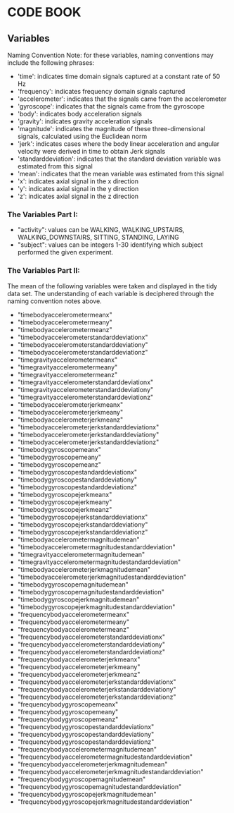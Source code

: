 #  CODE BOOK

## Variables

Naming Convention Note: for these variables, naming conventions may include the following phrases:
  * 'time': indicates time domain signals captured at a constant rate of 50 Hz
  *  'frequency': indicates frequency domain signals captured 
  *  'accelerometer': indicates that the signals came from the accelerometer
  *  'gyroscope': indicates that the signals came from the gyroscope
  *  'body': indicates body acceleration signals
  *  'gravity': indicates gravity acceleration signals
  *  'magnitude': indicates the magnitude of these three-dimensional signals, calculated using the Euclidean norm 
  *  'jerk': indicates cases where the body linear acceleration and angular velocity were derived in time to obtain Jerk signals
  *  'standarddeviation': indicates that the standard deviation variable was estimated from this signal
  *  'mean': indicates that the mean variable was estimated from this signal
  *  'x': indicates axial signal in the x direction
  *  'y': indicates axial signal in the y direction
  *  'z': indicates axial signal in the z direction

### The Variables Part I:
- "activity": values can be WALKING, WALKING_UPSTAIRS, WALKING_DOWNSTAIRS, SITTING, STANDING, LAYING
- "subject": values can be integers 1-30 identifying which subject performed the given experiment.

### The Variables Part II:
The mean of the following variables were taken and displayed in the tidy data set. The understanding of each variable is deciphered through the naming convention notes above.
- "timebodyaccelerometermeanx"
- "timebodyaccelerometermeany" 
- "timebodyaccelerometermeanz" 
- "timebodyaccelerometerstandarddeviationx"
- "timebodyaccelerometerstandarddeviationy" 
- "timebodyaccelerometerstandarddeviationz" 
- "timegravityaccelerometermeanx" 
- "timegravityaccelerometermeany" 
- "timegravityaccelerometermeanz" 
- "timegravityaccelerometerstandarddeviationx" 
- "timegravityaccelerometerstandarddeviationy" 
- "timegravityaccelerometerstandarddeviationz" 
- "timebodyaccelerometerjerkmeanx" 
- "timebodyaccelerometerjerkmeany" 
- "timebodyaccelerometerjerkmeanz" 
- "timebodyaccelerometerjerkstandarddeviationx" 
- "timebodyaccelerometerjerkstandarddeviationy" 
- "timebodyaccelerometerjerkstandarddeviationz" 
- "timebodygyroscopemeanx" 
- "timebodygyroscopemeany" 
- "timebodygyroscopemeanz" 
- "timebodygyroscopestandarddeviationx" 
- "timebodygyroscopestandarddeviationy" 
- "timebodygyroscopestandarddeviationz" 
- "timebodygyroscopejerkmeanx" 
- "timebodygyroscopejerkmeany" 
- "timebodygyroscopejerkmeanz" 
- "timebodygyroscopejerkstandarddeviationx" 
- "timebodygyroscopejerkstandarddeviationy" 
- "timebodygyroscopejerkstandarddeviationz" 
- "timebodyaccelerometermagnitudemean" 
- "timebodyaccelerometermagnitudestandarddeviation"
- "timegravityaccelerometermagnitudemean" 
- "timegravityaccelerometermagnitudestandarddeviation" 
- "timebodyaccelerometerjerkmagnitudemean" 
- "timebodyaccelerometerjerkmagnitudestandarddeviation" 
- "timebodygyroscopemagnitudemean" 
- "timebodygyroscopemagnitudestandarddeviation" 
- "timebodygyroscopejerkmagnitudemean" 
- "timebodygyroscopejerkmagnitudestandarddeviation" 
- "frequencybodyaccelerometermeanx" 
- "frequencybodyaccelerometermeany" 
- "frequencybodyaccelerometermeanz"
- "frequencybodyaccelerometerstandarddeviationx" 
- "frequencybodyaccelerometerstandarddeviationy" 
- "frequencybodyaccelerometerstandarddeviationz" 
- "frequencybodyaccelerometerjerkmeanx" 
- "frequencybodyaccelerometerjerkmeany" 
- "frequencybodyaccelerometerjerkmeanz" 
- "frequencybodyaccelerometerjerkstandarddeviationx" 
- "frequencybodyaccelerometerjerkstandarddeviationy" 
- "frequencybodyaccelerometerjerkstandarddeviationz" 
- "frequencybodygyroscopemeanx" 
- "frequencybodygyroscopemeany" 
- "frequencybodygyroscopemeanz" 
- "frequencybodygyroscopestandarddeviationx" 
- "frequencybodygyroscopestandarddeviationy" 
- "frequencybodygyroscopestandarddeviationz" 
- "frequencybodyaccelerometermagnitudemean" 
- "frequencybodyaccelerometermagnitudestandarddeviation" 
- "frequencybodyaccelerometerjerkmagnitudemean" 
- "frequencybodyaccelerometerjerkmagnitudestandarddeviation" 
- "frequencybodygyroscopemagnitudemean" 
- "frequencybodygyroscopemagnitudestandarddeviation" 
- "frequencybodygyroscopejerkmagnitudemean" 
- "frequencybodygyroscopejerkmagnitudestandarddeviation"
